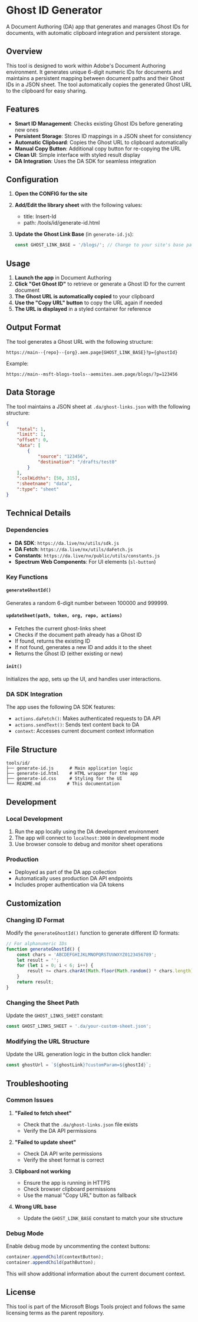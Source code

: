 # Ghost ID Generator

A Document Authoring (DA) app that generates and manages Ghost IDs for documents, with automatic clipboard integration and persistent storage.

## Overview

This tool is designed to work within Adobe's Document Authoring environment. It generates unique 6-digit numeric IDs for documents and maintains a persistent mapping between document paths and their Ghost IDs in a JSON sheet. The tool automatically copies the generated Ghost URL to the clipboard for easy sharing.

## Features

- **Smart ID Management**: Checks existing Ghost IDs before generating new ones
- **Persistent Storage**: Stores ID mappings in a JSON sheet for consistency
- **Automatic Clipboard**: Copies the Ghost URL to clipboard automatically
- **Manual Copy Button**: Additional copy button for re-copying the URL
- **Clean UI**: Simple interface with styled result display
- **DA Integration**: Uses the DA SDK for seamless integration

## Configuration

1. **Open the CONFIG for the site**
2. **Add/Edit the library sheet** with the following values:
   - title: Insert-Id
   - path: /tools/id/generate-id.html

3. **Update the Ghost Link Base** (in `generate-id.js`):
   ```javascript
   const GHOST_LINK_BASE = '/blogs/'; // Change to your site's base path
   ```

## Usage

1. **Launch the app** in Document Authoring
2. **Click "Get Ghost ID"** to retrieve or generate a Ghost ID for the current document
3. **The Ghost URL is automatically copied** to your clipboard
4. **Use the "Copy URL" button** to copy the URL again if needed
5. **The URL is displayed** in a styled container for reference

## Output Format

The tool generates a Ghost URL with the following structure:

```
https://main--{repo}--{org}.aem.page{GHOST_LINK_BASE}?p={ghostId}
```

Example:
```
https://main--msft-blogs-tools--aemsites.aem.page/blogs/?p=123456
```

## Data Storage

The tool maintains a JSON sheet at `.da/ghost-links.json` with the following structure:

```json
{
    "total": 1,
    "limit": 1,
    "offset": 0,
    "data": [
        {
            "source": "123456",
            "destination": "/drafts/test0"
        }
    ],
    ":colWidths": [50, 315],
    ":sheetname": "data",
    ":type": "sheet"
}
```

## Technical Details

### Dependencies
- **DA SDK**: `https://da.live/nx/utils/sdk.js`
- **DA Fetch**: `https://da.live/nx/utils/daFetch.js`
- **Constants**: `https://da.live/nx/public/utils/constants.js`
- **Spectrum Web Components**: For UI elements (`sl-button`)

### Key Functions

#### `generateGhostId()`
Generates a random 6-digit number between 100000 and 999999.

#### `updateSheet(path, token, org, repo, actions)`
- Fetches the current ghost-links sheet
- Checks if the document path already has a Ghost ID
- If found, returns the existing ID
- If not found, generates a new ID and adds it to the sheet
- Returns the Ghost ID (either existing or new)

#### `init()`
Initializes the app, sets up the UI, and handles user interactions.

### DA SDK Integration

The app uses the following DA SDK features:
- `actions.daFetch()`: Makes authenticated requests to DA API
- `actions.sendText()`: Sends text content back to DA
- `context`: Accesses current document context information

## File Structure

```
tools/id/
├── generate-id.js      # Main application logic
├── generate-id.html    # HTML wrapper for the app
├── generate-id.css     # Styling for the UI
└── README.md          # This documentation
```

## Development

### Local Development
1. Run the app locally using the DA development environment
2. The app will connect to `localhost:3000` in development mode
3. Use browser console to debug and monitor sheet operations

### Production
- Deployed as part of the DA app collection
- Automatically uses production DA API endpoints
- Includes proper authentication via DA tokens

## Customization

### Changing ID Format
Modify the `generateGhostId()` function to generate different ID formats:

```javascript
// For alphanumeric IDs
function generateGhostId() {
    const chars = 'ABCDEFGHIJKLMNOPQRSTUVWXYZ0123456789';
    let result = '';
    for (let i = 0; i < 6; i++) {
        result += chars.charAt(Math.floor(Math.random() * chars.length));
    }
    return result;
}
```

### Changing the Sheet Path
Update the `GHOST_LINKS_SHEET` constant:

```javascript
const GHOST_LINKS_SHEET = '.da/your-custom-sheet.json';
```

### Modifying the URL Structure
Update the URL generation logic in the button click handler:

```javascript
const ghostUrl = `${ghostLink}?customParam=${ghostId}`;
```

## Troubleshooting

### Common Issues

1. **"Failed to fetch sheet"**
   - Check that the `.da/ghost-links.json` file exists
   - Verify the DA API permissions

2. **"Failed to update sheet"**
   - Check DA API write permissions
   - Verify the sheet format is correct

3. **Clipboard not working**
   - Ensure the app is running in HTTPS
   - Check browser clipboard permissions
   - Use the manual "Copy URL" button as fallback

4. **Wrong URL base**
   - Update the `GHOST_LINK_BASE` constant to match your site structure

### Debug Mode

Enable debug mode by uncommenting the context buttons:

```javascript
container.appendChild(contextButton);
container.appendChild(pathButton);
```

This will show additional information about the current document context.

## License

This tool is part of the Microsoft Blogs Tools project and follows the same licensing terms as the parent repository. 